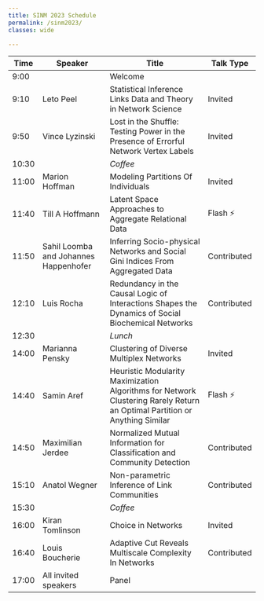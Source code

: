 ```yaml
---
title: SINM 2023 Schedule
permalink: /sinm2023/
classes: wide

---
```


| Time | Speaker | Title | Talk Type |
| ---------- | ----------- | ----------- | ----------- |
| 9:00 |  | Welcome |  |
| 9:10 | Leto Peel | Statistical Inference Links Data and Theory in Network Science | Invited |
| 9:50 | Vince Lyzinski | Lost in the Shuffle: Testing Power in the Presence of Errorful Network Vertex Labels | Invited |
| 10:30 | | *Coffee*  | |
| 11:00 | Marion Hoffman | Modeling Partitions Of Individuals | Invited |
| 11:40 | Till A Hoffmann | Latent Space Approaches to Aggregate Relational Data | Flash ⚡ |
| 11:50 | Sahil Loomba and Johannes Happenhofer | Inferring Socio-physical Networks and Social Gini Indices From Aggregated Data | Contributed |
| 12:10 | Luis Rocha | Redundancy in the Causal Logic of Interactions Shapes the Dynamics of Social Biochemical Networks | Contributed |
| 12:30 | | *Lunch*  | |
| 14:00 | Marianna Pensky | Clustering of Diverse Multiplex Networks | Invited |
| 14:40 | Samin Aref | Heuristic Modularity Maximization Algorithms for Network Clustering Rarely Return an Optimal Partition or Anything Similar | Flash ⚡ |
| 14:50 | Maximilian Jerdee | Normalized Mutual Information for Classification and Community Detection | Contributed |
| 15:10 | Anatol Wegner | Non-parametric Inference of Link Communities | Contributed |
| 15:30 | | *Coffee*  | |
| 16:00 | Kiran Tomlinson | Choice in Networks | Invited |
| 16:40 | Louis Boucherie | Adaptive Cut Reveals Multiscale Complexity In Networks | Contributed |
| 17:00 | All invited speakers | Panel |  |
